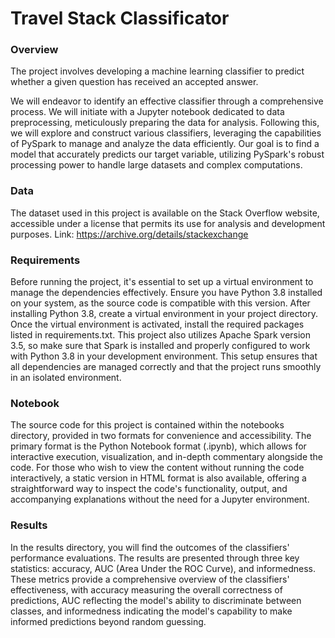 # Travel Stack Classificator

### Overview

The project involves developing a machine learning classifier to predict whether a given question has received an accepted answer.

We will endeavor to identify an effective classifier through a comprehensive process. We will initiate with a Jupyter notebook dedicated to data preprocessing, meticulously preparing the data for analysis. Following this, we will explore and construct various classifiers, leveraging the capabilities of PySpark to manage and analyze the data efficiently. Our goal is to find a model that accurately predicts our target variable, utilizing PySpark's robust processing power to handle large datasets and complex computations.

### Data

The dataset used in this project is available on the Stack Overflow website, accessible under a license that permits its use for analysis and development purposes. Link: https://archive.org/details/stackexchange

### Requirements

Before running the project, it's essential to set up a virtual environment to manage the dependencies effectively. Ensure you have Python 3.8 installed on your system, as the source code is compatible with this version. After installing Python 3.8, create a virtual environment in your project directory. Once the virtual environment is activated, install the required packages listed in requirements.txt. This project also utilizes Apache Spark version 3.5, so make sure that Spark is installed and properly configured to work with Python 3.8 in your development environment. This setup ensures that all dependencies are managed correctly and that the project runs smoothly in an isolated environment.

### Notebook

The source code for this project is contained within the notebooks directory, provided in two formats for convenience and accessibility. The primary format is the Python Notebook format (.ipynb), which allows for interactive execution, visualization, and in-depth commentary alongside the code. For those who wish to view the content without running the code interactively, a static version in HTML format is also available, offering a straightforward way to inspect the code's functionality, output, and accompanying explanations without the need for a Jupyter environment.

### Results


In the results directory, you will find the outcomes of the classifiers' performance evaluations. The results are presented through three key statistics: accuracy, AUC (Area Under the ROC Curve), and informedness. These metrics provide a comprehensive overview of the classifiers' effectiveness, with accuracy measuring the overall correctness of predictions, AUC reflecting the model's ability to discriminate between classes, and informedness indicating the model's capability to make informed predictions beyond random guessing.
